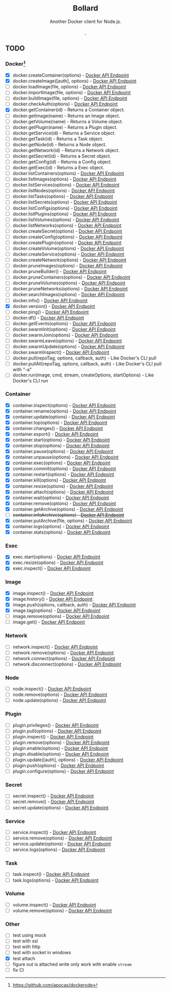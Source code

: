 <h1 align="center"><sup>Bollard</sup></h1>
<p align="center">
Another Docker client for Node.js.
<br>
<br>
<a href="https://github.com/bxb100/bollard-js/actions/workflows/CI.yml">
<img src="https://github.com/bxb100/bollard-js/actions/workflows/CI.yml/badge.svg" alt="">
</a>
<a href="https://www.npmjs.com/package/bollard">
<img src="https://img.shields.io/npm/v/bollard"  alt=""/>
</a>
</p>

## TODO

### Docker[^1]

- [x] docker.createContainer(options) - [Docker API Endpoint](https://docs.docker.com/engine/api/v1.47/#operation/ContainerCreate)
- [x] docker.createImage([auth], options) - [Docker API Endpoint](https://docs.docker.com/engine/api/v1.47/#operation/ImageCreate)
- [ ] docker.loadImage(file, options) - [Docker API Endpoint](https://docs.docker.com/engine/api/v1.47/#operation/ImageLoad)
- [ ] docker.importImage(file, options) - [Docker API Endpoint](https://docs.docker.com/engine/api/v1.47/#operation/ImageCreate)
- [ ] docker.buildImage(file, options) - [Docker API Endpoint](https://docs.docker.com/engine/api/v1.47/#operation/ImageBuild)
- [ ] docker.checkAuth(options) - [Docker API Endpoint](https://docs.docker.com/engine/api/v1.47/#operation/SystemAuth)
- [x] docker.getContainer(id) - Returns a Container object.
- [ ] docker.getImage(name) - Returns an Image object.
- [ ] docker.getVolume(name) - Returns a Volume object.
- [ ] docker.getPlugin(name) - Returns a Plugin object.
- [ ] docker.getService(id) - Returns a Service object.
- [ ] docker.getTask(id) - Returns a Task object.
- [ ] docker.getNode(id) - Returns a Node object.
- [ ] docker.getNetwork(id) - Returns a Network object.
- [ ] docker.getSecret(id) - Returns a Secret object.
- [ ] docker.getConfig(id) - Returns a Config object.
- [ ] docker.getExec(id) - Returns a Exec object.
- [ ] docker.listContainers(options) - [Docker API Endpoint](https://docs.docker.com/engine/api/v1.47/#operation/ContainerList)
- [ ] docker.listImages(options) - [Docker API Endpoint](https://docs.docker.com/engine/api/v1.47/#operation/ImageList)
- [ ] docker.listServices(options) - [Docker API Endpoint](https://docs.docker.com/engine/api/v1.47/#operation/ServiceList)
- [ ] docker.listNodes(options) - [Docker API Endpoint](https://docs.docker.com/engine/api/v1.47/#operation/NodeList)
- [ ] docker.listTasks(options) - [Docker API Endpoint](https://docs.docker.com/engine/api/v1.47/#operation/TaskList)
- [ ] docker.listSecrets(options) - [Docker API Endpoint](https://docs.docker.com/engine/api/v1.47/#operation/SecretList)
- [ ] docker.listConfigs(options) - [Docker API Endpoint](https://docs.docker.com/engine/api/v1.47/#operation/ConfigList)
- [ ] docker.listPlugins(options) - [Docker API Endpoint](https://docs.docker.com/engine/api/v1.47/#operation/PluginList)
- [ ] docker.listVolumes(options) - [Docker API Endpoint](https://docs.docker.com/engine/api/v1.47/#operation/VolumeList)
- [ ] docker.listNetworks(options) - [Docker API Endpoint](https://docs.docker.com/engine/api/v1.47/#operation/NetworkList)
- [ ] docker.createSecret(options) - [Docker API Endpoint](https://docs.docker.com/engine/api/v1.47/#operation/SecretCreate)
- [ ] docker.createConfig(options) - [Docker API Endpoint](https://docs.docker.com/engine/api/v1.47/#operation/ConfigCreate)
- [ ] docker.createPlugin(options) - [Docker API Endpoint](https://docs.docker.com/engine/api/v1.47/#operation/PluginCreate)
- [ ] docker.createVolume(options) - [Docker API Endpoint](https://docs.docker.com/engine/api/v1.47/#operation/VolumeCreate)
- [ ] docker.createService(options) - [Docker API Endpoint](https://docs.docker.com/engine/api/v1.47/#operation/ServiceCreate)
- [ ] docker.createNetwork(options) - [Docker API Endpoint](https://docs.docker.com/engine/api/v1.47/#operation/NetworkCreate)
- [ ] docker.pruneImages(options) - [Docker API Endpoint](https://docs.docker.com/engine/api/v1.47/#operation/ImagePrune)
- [ ] docker.pruneBuilder() - [Docker API Endpoint](https://docs.docker.com/engine/api/v1.47/#operation/BuildPrune)
- [ ] docker.pruneContainers(options) - [Docker API Endpoint](https://docs.docker.com/engine/api/v1.47/#operation/ContainerPrune)
- [ ] docker.pruneVolumes(options) - [Docker API Endpoint](https://docs.docker.com/engine/api/v1.47/#operation/VolumePrune)
- [ ] docker.pruneNetworks(options) - [Docker API Endpoint](https://docs.docker.com/engine/api/v1.47/#operation/NetworkPrune)
- [ ] docker.searchImages(options) - [Docker API Endpoint](https://docs.docker.com/engine/api/v1.47/#operation/ImageSearch)
- [ ] docker.info() - [Docker API Endpoint](https://docs.docker.com/engine/api/v1.47/#operation/SystemInfo)
- [x] docker.version() - [Docker API Endpoint](https://docs.docker.com/engine/api/v1.47/#operation/SystemVersion)
- [ ] docker.ping() - [Docker API Endpoint](https://docs.docker.com/engine/api/v1.47/#operation/SystemPing)
- [ ] docker.df() - [Docker API Endpoint](https://docs.docker.com/engine/api/v1.47/#operation/SystemDataUsage)
- [ ] docker.getEvents(options) - [Docker API Endpoint](https://docs.docker.com/engine/api/v1.47/#operation/SystemEvents)
- [ ] docker.swarmInit(options) - [Docker API Endpoint](https://docs.docker.com/engine/api/v1.47/#operation/SwarmInit)
- [ ] docker.swarmJoin(options) - [Docker API Endpoint](https://docs.docker.com/engine/api/v1.47/#operation/SwarmJoin)
- [ ] docker.swarmLeave(options) - [Docker API Endpoint](https://docs.docker.com/engine/api/v1.47/#operation/SwarmLeave)
- [ ] docker.swarmUpdate(options) - [Docker API Endpoint](https://docs.docker.com/engine/api/v1.47/#operation/SwarmUpdate)
- [ ] docker.swarmInspect() - [Docker API Endpoint](https://docs.docker.com/engine/api/v1.47/#operation/SwarmInspect)
- [ ] docker.pull(repoTag, options, callback, auth) - Like Docker's CLI pull
- [ ] docker.pullAll(repoTag, options, callback, auth) - Like Docker's CLI pull with "-a"
- [ ] docker.run(image, cmd, stream, createOptions, startOptions) - Like Docker's CLI run

### Container

- [x] container.inspect(options) - [Docker API Endpoint](https://docs.docker.com/engine/api/v1.47/#operation/ContainerInspect)
- [x] container.rename(options) - [Docker API Endpoint](https://docs.docker.com/engine/api/v1.47/#operation/ContainerRename)
- [x] container.update(options) - [Docker API Endpoint](https://docs.docker.com/engine/api/v1.47/#operation/ContainerUpdate)
- [x] container.top(options) - [Docker API Endpoint](https://docs.docker.com/engine/api/v1.47/#operation/ContainerTop)
- [x] container.changes() - [Docker API Endpoint](https://docs.docker.com/engine/api/v1.47/#operation/ContainerChanges)
- [x] container.export() - [Docker API Endpoint](https://docs.docker.com/engine/api/v1.47/#operation/ContainerExport)
- [x] container.start(options) - [Docker API Endpoint](https://docs.docker.com/engine/api/v1.47/#operation/ContainerStart)
- [x] container.stop(options) - [Docker API Endpoint](https://docs.docker.com/engine/api/v1.47/#operation/ContainerStop)
- [x] container.pause(options) - [Docker API Endpoint](https://docs.docker.com/engine/api/v1.47/#operation/ContainerPause)
- [x] container.unpause(options) - [Docker API Endpoint](https://docs.docker.com/engine/api/v1.47/#operation/ContainerUnpause)
- [x] container.exec(options) - [Docker API Endpoint](https://docs.docker.com/engine/api/v1.47/#operation/ContainerExec)
- [x] container.commit(options) - [Docker API Endpoint](https://docs.docker.com/engine/api/v1.47/#operation/ImageCommit)
- [x] container.restart(options) - [Docker API Endpoint](https://docs.docker.com/engine/api/v1.47/#operation/ContainerRestart)
- [x] container.kill(options) - [Docker API Endpoint](https://docs.docker.com/engine/api/v1.47/#operation/ContainerKill)
- [x] container.resize(options) - [Docker API Endpoint](https://docs.docker.com/engine/api/v1.47/#operation/ContainerResize)
- [x] container.attach(options) - [Docker API Endpoint](https://docs.docker.com/engine/api/v1.47/#operation/ContainerAttach)
- [x] container.wait(options) - [Docker API Endpoint](https://docs.docker.com/engine/api/v1.47/#operation/ContainerWait)
- [x] container.remove(options) - [Docker API Endpoint](https://docs.docker.com/engine/api/v1.47/#operation/ContainerDelete)
- [x] container.getArchive(options) - [Docker API Endpoint](https://docs.docker.com/engine/api/v1.47/#operation/ContainerArchive)
- [ ] ~~container.infoArchive(options) - [Docker API Endpoint](https://docs.docker.com/engine/api/v1.47/#operation/ContainerArchiveInfo)~~
- [x] container.putArchive(file, options) - [Docker API Endpoint](https://docs.docker.com/engine/api/v1.47/#operation/PutContainerArchive)
- [x] container.logs(options) - [Docker API Endpoint](https://docs.docker.com/engine/api/v1.47/#operation/ContainerLogs)
- [x] container.stats(options) - [Docker API Endpoint](https://docs.docker.com/engine/api/v1.47/#operation/ContainerStats)

### Exec

- [x] exec.start(options) - [Docker API Endpoint](https://docs.docker.com/engine/api/v1.47/#operation/ExecStart)
- [x] exec.resize(options) - [Docker API Endpoint](https://docs.docker.com/engine/api/v1.47/#operation/ExecResize)
- [x] exec.inspect() - [Docker API Endpoint](https://docs.docker.com/engine/api/v1.47/#operation/ExecInspect)

### Image

- [x] image.inspect() - [Docker API Endpoint](https://docs.docker.com/engine/api/v1.47/#operation/ImageInspect)
- [x] image.history() - [Docker API Endpoint](https://docs.docker.com/engine/api/v1.47/#operation/ImageHistory)
- [x] image.push(options, callback, auth) - [Docker API Endpoint](https://docs.docker.com/engine/api/v1.47/#operation/ImagePush)
- [x] image.tag(options) - [Docker API Endpoint](https://docs.docker.com/engine/api/v1.47/#operation/ImageTag)
- [ ] image.remove(options) - [Docker API Endpoint](https://docs.docker.com/engine/api/v1.47/#operation/ImageDelete)
- [ ] image.get() - [Docker API Endpoint](https://docs.docker.com/engine/api/v1.47/#operation/ImageGet)

### Network

- [ ] network.inspect() - [Docker API Endpoint](https://docs.docker.com/engine/api/v1.47/#operation/NetworkInspect)
- [ ] network.remove(options) - [Docker API Endpoint](https://docs.docker.com/engine/api/v1.47/#operation/NetworkDelete)
- [ ] network.connect(options) - [Docker API Endpoint](https://docs.docker.com/engine/api/v1.47/#operation/NetworkConnect)
- [ ] network.disconnect(options) - [Docker API Endpoint](https://docs.docker.com/engine/api/v1.47/#operation/NetworkDisconnect)

### Node

- [ ] node.inspect() - [Docker API Endpoint](https://docs.docker.com/engine/api/v1.47/#operation/NodeInspect)
- [ ] node.remove(options) - [Docker API Endpoint](https://docs.docker.com/engine/api/v1.47/#operation/NodeDelete)
- [ ] node.update(options) - [Docker API Endpoint](https://docs.docker.com/engine/api/v1.47/#operation/NodeUpdate)

### Plugin

- [ ] plugin.privileges() - [Docker API Endpoint](https://docs.docker.com/engine/api/v1.47/#operation/GetPluginPrivileges)
- [ ] plugin.pull(options) - [Docker API Endpoint](https://docs.docker.com/engine/api/v1.47/#operation/PluginPull)
- [ ] plugin.inspect() - [Docker API Endpoint](https://docs.docker.com/engine/api/v1.47/#operation/PluginInspect)
- [ ] plugin.remove(options) - [Docker API Endpoint](https://docs.docker.com/engine/api/v1.47/#operation/PluginDelete)
- [ ] plugin.enable(options) - [Docker API Endpoint](https://docs.docker.com/engine/api/v1.47/#operation/PluginEnable)
- [ ] plugin.disable(options) - [Docker API Endpoint](https://docs.docker.com/engine/api/v1.47/#operation/PluginDisable)
- [ ] plugin.update([auth], options) - [Docker API Endpoint](https://docs.docker.com/engine/api/v1.47/#operation/PluginUpgrade)
- [ ] plugin.push(options) - [Docker API Endpoint](https://docs.docker.com/engine/api/v1.47/#operation/PluginPush)
- [ ] plugin.configure(options) - [Docker API Endpoint](https://docs.docker.com/engine/api/v1.47/#operation/PluginSet)

### Secret

- [ ] secret.inspect() - [Docker API Endpoint](https://docs.docker.com/engine/api/v1.47/#operation/SecretInspect)
- [ ] secret.remove() - [Docker API Endpoint](https://docs.docker.com/engine/api/v1.47/#operation/SecretDelete)
- [ ] secret.update(options) - [Docker API Endpoint](https://docs.docker.com/engine/api/v1.47/#operation/SecretUpdate)

### Service

- [ ] service.inspect() - [Docker API Endpoint](https://docs.docker.com/engine/api/v1.47/#operation/ServiceInspect)
- [ ] service.remove(options) - [Docker API Endpoint](https://docs.docker.com/engine/api/v1.47/#operation/ServiceDelete)
- [ ] service.update(options) - [Docker API Endpoint](https://docs.docker.com/engine/api/v1.47/#operation/ServiceUpdate)
- [ ] service.logs(options) - [Docker API Endpoint](https://docs.docker.com/engine/api/v1.47/#operation/ServiceLogs)

### Task

- [ ] task.inspect() - [Docker API Endpoint](https://docs.docker.com/engine/api/v1.47/#operation/TaskInspect)
- [ ] task.logs(options) - [Docker API Endpoint](https://docs.docker.com/engine/api/v1.47/#operation/Session)

### Volume

- [ ] volume.inspect() - [Docker API Endpoint](https://docs.docker.com/engine/api/v1.47/#operation/VolumeInspect)
- [ ] volume.remove(options) - [Docker API Endpoint](https://docs.docker.com/engine/api/v1.47/#operation/VolumeDelete)

### Other

- [ ] test using mock
- [ ] test with ssl
- [ ] test with http
- [ ] test with socket in windows
- [x] test attach
- [ ] figure out is attached write only work with enable `stream`
- [ ] fix CI

[^1]: https://github.com/apocas/dockerode
